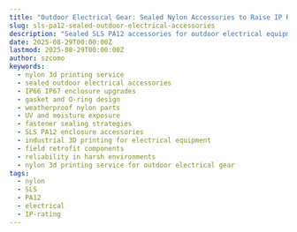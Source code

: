 ```yaml
---
title: "Outdoor Electrical Gear: Sealed Nylon Accessories to Raise IP Ratings"
slug: sls-pa12-sealed-outdoor-electrical-accessories
description: "Sealed SLS PA12 accessories for outdoor electrical equipment: gasket design, fasteners, and IP rating improvements under weathering."
date: 2025-08-29T00:00:00Z
lastmod: 2025-08-29T00:00:00Z
author: szcomo
keywords:
  - nylon 3d printing service
  - sealed outdoor electrical accessories
  - IP66 IP67 enclosure upgrades
  - gasket and O-ring design
  - weatherproof nylon parts
  - UV and moisture exposure
  - fastener sealing strategies
  - SLS PA12 enclosure accessories
  - industrial 3D printing for electrical equipment
  - field retrofit components
  - reliability in harsh environments
  - nylon 3d printing service for outdoor electrical gear
tags:
  - nylon
  - SLS
  - PA12
  - electrical
  - IP-rating
---
```

